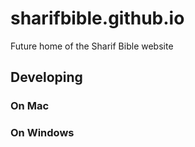 # sharifbible.github.io
Future home of the Sharif Bible website

## Developing

### On Mac
### On Windows

